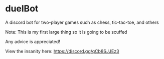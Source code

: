 # duelBot
A discord bot for two-player games such as chess, tic-tac-toe, and others

Note: This is my first large thing so it is going to be scuffed

Any advice is appreciated! 

View the insanity here: https://discord.gg/qCb8SJJEz3
